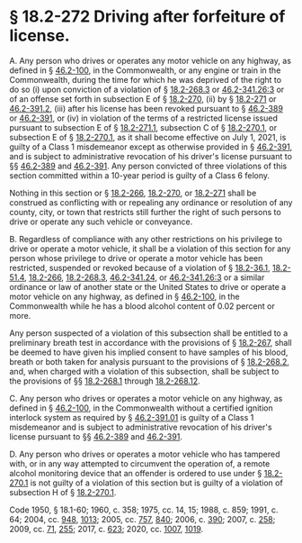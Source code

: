 # § 18.2-272 Driving after forfeiture of license.

<p>A. Any person who drives or operates any motor vehicle  on any highway, as defined in § <a href='/vacode/46.2-100/'>46.2-100</a>, in the Commonwealth, or any engine or train in the Commonwealth, during the time for which he was deprived of the right to do so (i) upon conviction of a violation of § <a href='/vacode/18.2-268.3/'>18.2-268.3</a> or <a href='/vacode/46.2-341.26:3/'>46.2-341.26:3</a> or of an offense set forth in subsection E of § <a href='/vacode/18.2-270/'>18.2-270</a>, (ii) by § <a href='/vacode/18.2-271/'>18.2-271</a> or <a href='/vacode/46.2-391.2/'>46.2-391.2</a>, (iii) after his license has been revoked pursuant to § <a href='/vacode/46.2-389/'>46.2-389</a> or <a href='/vacode/46.2-391/'>46.2-391</a>, or (iv) in violation of the terms of a restricted license issued pursuant to subsection E of § <a href='/vacode/18.2-271.1/'>18.2-271.1</a>, subsection C of § <a href='/vacode/18.2-270.1/'>18.2-270.1</a>, or subsection E of § <a href='/vacode/18.2-270.1/'>18.2-270.1</a>, as it shall become effective on July 1, 2021, is guilty of a Class 1 misdemeanor except as otherwise provided in § <a href='/vacode/46.2-391/'>46.2-391</a>, and is subject to administrative revocation of his driver's license pursuant to §§ <a href='/vacode/46.2-389/'>46.2-389</a> and <a href='/vacode/46.2-391/'>46.2-391</a>. Any person convicted of three violations of this section committed within a 10-year period is guilty of a Class 6 felony.</p><p>Nothing in this section or § <a href='/vacode/18.2-266/'>18.2-266</a>, <a href='/vacode/18.2-270/'>18.2-270</a>, or <a href='/vacode/18.2-271/'>18.2-271</a> shall be construed as conflicting with or repealing any ordinance or resolution of any county, city, or town that restricts still further the right of such persons to drive or operate any such vehicle or conveyance.</p><p>B. Regardless of compliance with any other restrictions on his privilege to drive or operate a motor vehicle, it shall be a violation of this section for any person whose privilege to drive or operate a motor vehicle has been restricted, suspended or revoked because of a violation of § <a href='/vacode/18.2-36.1/'>18.2-36.1</a>, <a href='/vacode/18.2-51.4/'>18.2-51.4</a>, <a href='/vacode/18.2-266/'>18.2-266</a>, <a href='/vacode/18.2-268.3/'>18.2-268.3</a>, <a href='/vacode/46.2-341.24/'>46.2-341.24</a>, or <a href='/vacode/46.2-341.26:3/'>46.2-341.26:3</a> or a similar ordinance or law of another state or the United States to drive or operate a motor vehicle  on any highway, as defined in § <a href='/vacode/46.2-100/'>46.2-100</a>, in the Commonwealth while he has a blood alcohol content of 0.02 percent or more.</p><p>Any person suspected of a violation of this subsection shall be entitled to a preliminary breath test in accordance with the provisions of § <a href='/vacode/18.2-267/'>18.2-267</a>, shall be deemed to have given his implied consent to have samples of his blood, breath or both taken for analysis pursuant to the provisions of § <a href='/vacode/18.2-268.2/'>18.2-268.2</a>, and, when charged with a violation of this subsection, shall be subject to the provisions of §§ <a href='/vacode/18.2-268.1/'>18.2-268.1</a> through <a href='/vacode/18.2-268.12/'>18.2-268.12</a>.</p><p>C. Any person who drives or operates a motor vehicle on any highway, as defined in § <a href='/vacode/46.2-100/'>46.2-100</a>, in the Commonwealth without a certified ignition interlock system as required by § <a href='/vacode/46.2-391.01/'>46.2-391.01</a> is guilty of a Class 1 misdemeanor and is subject to administrative revocation of his driver's license pursuant to §§ <a href='/vacode/46.2-389/'>46.2-389</a> and <a href='/vacode/46.2-391/'>46.2-391</a>.</p><p>D. Any person who drives or operates a motor vehicle who has tampered with, or in any way attempted to circumvent the operation of, a remote alcohol monitoring device that an offender is ordered to use under § <a href='/vacode/18.2-270.1/'>18.2-270.1</a> is not guilty of a violation of this section but is guilty of a violation of subsection H of § <a href='/vacode/18.2-270.1/'>18.2-270.1</a>.</p><p>Code 1950, § 18.1-60; 1960, c. 358; 1975, cc. 14, 15; 1988, c. 859; 1991, c. 64; 2004, cc. <a href='http://lis.virginia.gov/cgi-bin/legp604.exe?041+ful+CHAP0948'>948</a>, <a href='http://lis.virginia.gov/cgi-bin/legp604.exe?041+ful+CHAP1013'>1013</a>; 2005, cc. <a href='http://lis.virginia.gov/cgi-bin/legp604.exe?051+ful+CHAP0757'>757</a>, <a href='http://lis.virginia.gov/cgi-bin/legp604.exe?051+ful+CHAP0840'>840</a>; 2006, c. <a href='http://lis.virginia.gov/cgi-bin/legp604.exe?061+ful+CHAP0390'>390</a>; 2007, c. <a href='http://lis.virginia.gov/cgi-bin/legp604.exe?071+ful+CHAP0258'>258</a>; 2009, cc. <a href='http://lis.virginia.gov/cgi-bin/legp604.exe?091+ful+CHAP0071'>71</a>, <a href='http://lis.virginia.gov/cgi-bin/legp604.exe?091+ful+CHAP0255'>255</a>; 2017, c. <a href='http://lis.virginia.gov/cgi-bin/legp604.exe?171+ful+CHAP0623'>623</a>; 2020, cc. <a href='http://lis.virginia.gov/cgi-bin/legp604.exe?201+ful+CHAP1007'>1007</a>, <a href='http://lis.virginia.gov/cgi-bin/legp604.exe?201+ful+CHAP1019'>1019</a>.</p>